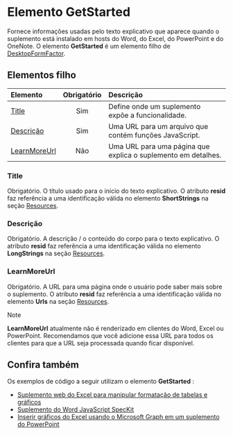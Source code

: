 # <a name="getstarted-element"></a>Elemento GetStarted

Fornece informações usadas pelo texto explicativo que aparece quando o suplemento está instalado em hosts do Word, do Excel, do PowerPoint e do OneNote. O elemento **GetStarted** é um elemento filho de [DesktopFormFactor](desktopformfactor.md).

## <a name="child-elements"></a>Elementos filho

| Elemento                       | Obrigatório | Descrição                                        |
|:------------------------------|:--------:|:---------------------------------------------------|
| [Title](#title)               | Sim      | Define onde um suplemento expõe a funcionalidade.     |
| [Descrição](#description)   | Sim      | Uma URL para um arquivo que contém funções JavaScript.|
| [LearnMoreUrl](#learnmoreurl) | Não       | Uma URL para uma página que explica o suplemento em detalhes.   |

### <a name="title"></a>Title 

Obrigatório. O título usado para o início do texto explicativo. O atributo **resid** faz referência a uma identificação válida no elemento **ShortStrings** na seção [Resources](resources.md).

### <a name="description"></a>Descrição

Obrigatório. A descrição / o conteúdo do corpo para o texto explicativo. O atributo **resid** faz referência a uma identificação válida no elemento **LongStrings** na seção [Resources](resources.md).

### <a name="learnmoreurl"></a>LearnMoreUrl

Obrigatório. A URL para uma página onde o usuário pode saber mais sobre o suplemento. O atributo **resid** faz referência a uma identificação válida no elemento **Urls** na seção [Resources](resources.md).

> [!NOTE]
> **LearnMoreUrl** atualmente não é renderizado em clientes do Word, Excel ou PowerPoint. Recomendamos que você adicione essa URL para todos os clientes para que a URL seja processada quando ficar disponível. 

## <a name="see-also"></a>Confira também

Os exemplos de código a seguir utilizam o elemento **GetStarted** :

* [Suplemento web do Excel para manipular formatação de tabelas e gráficos](https://github.com/OfficeDev/Excel-Add-in-JavaScript-SalesTracker)
* [Suplemento do Word JavaScript SpecKit](https://github.com/OfficeDev/Word-Add-in-JS-SpecKit)
* [Inserir gráficos do Excel usando o Microsoft Graph em um suplemento do PowerPoint](https://github.com/OfficeDev/PowerPoint-Add-in-Microsoft-Graph-ASPNET-InsertChart)

